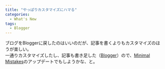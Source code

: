 ```yaml
---
title: "やっぱりカスタマイズにハマる"
categories:
  - What's New
tags:
  - Blogger
---
```

ブログをBloggerに戻したのはいいのだが、記事を書くよりもカスタマイズのほうが楽しい。  
一通りカスタマイズしたし、記事も書き足した（[Blogger](/sitesystem/blogger/)）ので、[Minimal Mistakes](https://mmistakes.github.io/minimal-mistakes/)のアップデートでもしようかな、と。